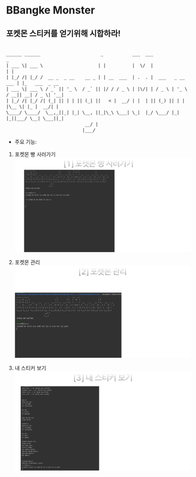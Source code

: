 # BBangke Monster

## 포켓몬 스티커를 얻기위해 시합하라!

````

______ ______                       _           ___  ___                    _               
| ___ \| ___ \                     | |          |  \/  |                   | |              
| |_/ /| |_/ /  __ _  _ __    __ _ | | __  ___  | .  . |  ___   _ __   ___ | |_   ___  _ __ 
| ___ \| ___ \ / _` || '_ \  / _` || |/ / / _ \ | |\/| | / _ \ | '_ \ / __|| __| / _ \| '__|
| |_/ /| |_/ /| (_| || | | || (_| ||   < |  __/ | |  | || (_) || | | |\__ \| |_ |  __/| |   
\____/ \____/  \__,_||_| |_| \__, ||_|\_\ \___| \_|  |_/ \___/ |_| |_||___/ \__| \___||_|   
                              __/ |                                                         
                             |___/                                                          

````

- 주요 기능:

1. 포켓몬 빵 사러가기
   ![img.png](img.png)

2. 포켓몬 관리
   ![img_1.png](img_1.png)
3. 내 스티커 보기
   ![img_2.png](img_2.png)